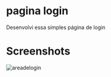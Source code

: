 # <h1>pagina login</h1>
Desenvolvi essa simples página de login

<h1>Screenshots</h1>

![areadelogin](https://user-images.githubusercontent.com/102254915/186266391-47a24a32-297c-4283-9faf-1b5c552787e0.png)

